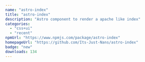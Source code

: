 ```yaml
---
name: "astro-index"
title: "astro-index"
description: "Astro component to render a apache like index"
categories:
  - "css+ui"
  - "recent"
npmUrl: "https://www.npmjs.com/package/astro-index"
homepageUrl: "https://github.com/Its-Just-Nans/astro-index"
badge: "new"
downloads: 134
---
```

